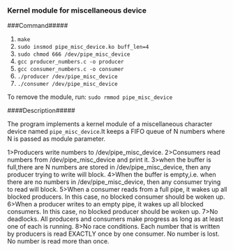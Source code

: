 ### Kernel module for miscellaneous device ######

###Command#####

1. `make`
2. `sudo insmod pipe_misc_device.ko buff_len=4` 
3. `sudo chmod 666 /dev/pipe_misc_device`
4. `gcc producer_numbers.c -o producer`
5. `gcc consumer_numbers.c -o consumer`
6. `./producer /dev/pipe_misc_device`
7. `./consumer /dev/pipe_misc_device`
 
To remove the module, run:
 `sudo rmmod pipe_misc_device`
 

 
####Description#####

The program implements a kernel module of a miscellaneous character device named `pipe_misc_device`.It keeps a FIFO queue of N numbers where N is passed as module parameter.

1>Producers write numbers to /dev/pipe_misc_device.
2>Consumers read numbers from /dev/pipe_misc_device and print it.
3>when the buffer is full,there are N numbers are stored in /dev/pipe_misc_device, then any producer trying to write will block.
4>When the buffer is empty,i.e. when there are no numbers in /dev/pipe_misc_device, then any consumer trying to read will block.
5>When a consumer reads from a full pipe, it wakes up all blocked producers. In this case, no blocked consumer should be woken up.
6>When a producer writes to an empty pipe, it wakes up all blocked consumers. In this case, no blocked producer should be woken up.
7>No deadlocks. All producers and consumers make progress as long as at least one of each is running.
8>No race conditions. Each number that is written by producers is read EXACTLY once by one consumer. No number is lost. No number is read more than once. 

